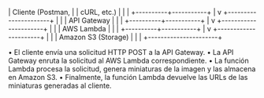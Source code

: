 |  Cliente (Postman,   |
|  cURL, etc.)         |
|                      |
+----------+-----------+
|
v
+----------------------+
|                      |
|    API Gateway       |
|                      |
+----------+-----------+
|
v
+----------------------+
|                      |
|  AWS Lambda          |
|                      |
+----------+-----------+
|
v
+----------------------+
|                      |
|  Amazon S3 (Storage) |
|                      |
+----------------------+


•	El cliente envía una solicitud HTTP POST a la API Gateway.
•	La API Gateway enruta la solicitud al AWS Lambda correspondiente.
•	La función Lambda procesa la solicitud, genera miniaturas de la imagen y las almacena en Amazon S3.
•	Finalmente, la función Lambda devuelve las URLs de las miniaturas generadas al cliente.
